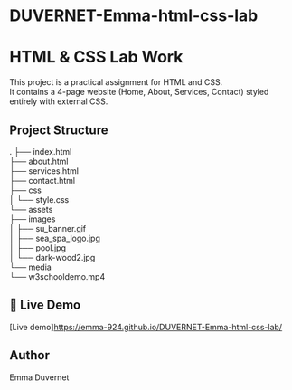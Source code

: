 # DUVERNET-Emma-html-css-lab
# HTML & CSS Lab Work

This project is a practical assignment for HTML and CSS.  
It contains a 4-page website (Home, About, Services, Contact) styled entirely with external CSS.

## Project Structure
.
├── index.html  
├── about.html  
├── services.html  
├── contact.html  
├── css  
│   └── style.css  
└── assets  
    ├── images  
    │   ├── su_banner.gif  
    │   ├── sea_spa_logo.jpg  
    │   ├── pool.jpg  
    │   └── dark-wood2.jpg  
    └── media  
        └── w3schooldemo.mp4  

## 🚀 Live Demo
[Live demo]https://emma-924.github.io/DUVERNET-Emma-html-css-lab/

## Author
Emma Duvernet
